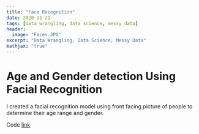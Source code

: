 ```yaml
---
title: "Face Recognition"
date: 2020-11-21
tags: [data wrangling, data science, messy data]
header:
  image: "Faces.JPG"
excerpt: "Data Wrangling, Data Science, Messy Data"
mathjax: "true"
---
```


#  Age and Gender detection Using Facial Recognition


I created a facial recognition model using front facing picture of people to determine their age range and gender.


Code [link]()


